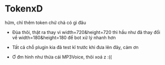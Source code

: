 # TokenxD
hửm, chỉ thêm token chứ chả có gì đâu

- Đùa thôi, thật ra thay vì width=720&height=720 thì hầu như đã thay đổi về width=180&height=180 để bot xử lý nhanh hơn
- Tất cả chỗ plugin kia đã test kĩ trước khi đưa lên đây, cảm ơn

- Ơ đm hình như thừa cái MP3Voice, thôi xoá z :((
